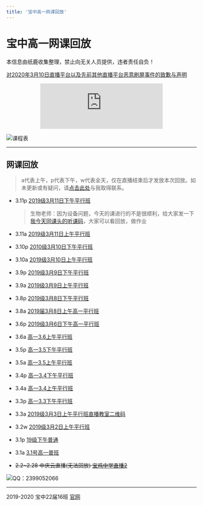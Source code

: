 ```yaml
---
title: '宝中高一网课回放'
---
```


# 宝中高一网课回放

本信息由纸鹿收集整理，禁止向无关人员提供，违者责任自负！

[对2020年3月10日直播平台以及先前其他直播平台恶意刷屏事件的致歉与声明](200310apology)

<iframe style="width:324px;height:120px;max-width:100%;border:none;display:block;margin:auto" src="https://ucme.icu/banner.html" width="324" height="120"></iframe>

![课程表](http://l33z22l11.gitee.io/app16/wk.jpg)

------

## 网课回放

> a代表上午，p代表下午，w代表全天，仅在直播结束后才发放本次回放。如未更新或有疑问，请[点击此处](http://wpa.qq.com/msgrd?v=3&uin=2399052066&site=qq&menu=yes)与我取得联系。

- 3.11p [2019级3月11日下午平行班](https://hezhibo.migucloud.com/play/-ivFsjps0p0)

  > 生物老师：因为设备问题，今天的课进行的不是很顺利，给大家发一下[我今天同课头的听课码](https://hezhibo.migucloud.com/play/8sixDX3_khk)，大家可以看回放，做作业

- 3.11a [2019级3月11日上午平行班](https://hezhibo.migucloud.com/play/q1Y-Q8V7tkU)

- 3.10p [2010级3月10日下午平行班](https://hezhibo.migucloud.com/play/mBE4Pe22bcg)

- 3.10a [2019级3月10日上午平行班](https://hezhibo.migucloud.com/play/M2LaV6r1dAc)

- 3.9p [2019级3月9日下午平行班](https://hezhibo.migucloud.com/play/2yiAYGmFoXg)

- 3.9a [2019级3月9日上午平行班](https://hezhibo.migucloud.com/play/chnx6TEhTtM)

- 3.8p [2019级3月8日下午平行班](https://hezhibo.migucloud.com/play/B1HZ8hJ_nCg)

- 3.8a [2019届3月8日上午高一平行班](https://hezhibo.migucloud.com/play/mzoY5DU7qEc)

- 3.6p [2019级3月6日下午高一平行班](https://hezhibo.migucloud.com/play/3q05GNa6W3Q)

- 3.6a [高一3.6上午平行班](https://hezhibo.migucloud.com/play/BpyNnXG1d0U)

- 3.5p [高一3.5下午平行班](https://hezhibo.migucloud.com/play/1xrLcb9xBtQ)

- 3.5a [高一3.5上午平行班](https://hezhibo.migucloud.com/play/xB6iDW-CdcM)

- 3.4p [高一3.4下午平行班](https://hezhibo.migucloud.com/play/wr0dCRvKID4)

- 3.4a [高一3.4上午平行班](https://hezhibo.migucloud.com/play/J7cVy_9_KCw)

- 3.3p [高一3.3下午平行班](https://hezhibo.migucloud.com/play/a05gJFatVR8)

- 3.3a [2019级3月3日上午平行班直播教室二维码](https://hezhibo.migucloud.com/play/3qQpWydqP5M)

- 3.2w [2019级3月2日上午平行班](https://hezhibo.migucloud.com/play/QjNvvvlli18)

- 3.1p [19级下午普通](https://hezhibo.migucloud.com/play/xywVpS9wAcw)

- 3.1a [3.1号高一普班](https://hezhibo.migucloud.com/play/QynYQ_u77P8)

- ~~2.2~2.28 中庆云直播(无法回放) [宝鸡中学直播2](https://cloudlive.zonekey.com.cn/cloudlive/index.html#/liveShowDetails?id=1580619225305)~~

![QQ：2399052066](http://thirdqq.qlogo.cn/g?b=qq&nk=2399052066&s=3)

------

2019-2020 宝中22届16班 [官网](http://ucme.icu)
